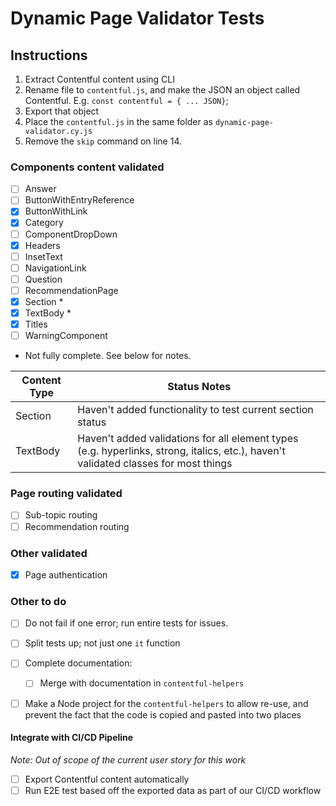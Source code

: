 # Dynamic Page Validator Tests

## Instructions

1. Extract Contentful content using CLI
2. Rename file to `contentful.js`, and make the JSON an object called Contentful. E.g. `const contentful = { ... JSON}`;
3. Export that object
4. Place the `contentful.js` in the same folder as `dynamic-page-validator.cy.js`
5. Remove the `skip` command on line 14.


### Components content validated

- [ ] Answer
- [ ] ButtonWithEntryReference
- [x] ButtonWithLink
- [x] Category
- [ ] ComponentDropDown
- [x] Headers
- [ ] InsetText
- [ ] NavigationLink
- [ ] Question
- [ ] RecommendationPage
- [x] Section *
- [x] TextBody *
- [x] Titles
- [ ] WarningComponent

* Not fully complete. See below for notes.

| Content Type | Status Notes                                                                                                                        |
| ------------ | ----------------------------------------------------------------------------------------------------------------------------------- |
| Section      | Haven't added functionality to test current section status                                                                          |
| TextBody     | Haven't added validations for all element types (e.g. hyperlinks, strong, italics, etc.), haven't validated classes for most things |

### Page routing validated

- [ ] Sub-topic routing
- [ ] Recommendation routing

### Other validated

- [x] Page authentication

### Other to do

- [ ] Do not fail if one error; run entire tests for issues.
- [ ] Split tests up; not just one `it` function
- [ ] Complete documentation:
   - [ ] Merge with documentation in `contentful-helpers`
- [ ] Make a Node project for the `contentful-helpers` to allow re-use, and prevent the fact that the code is copied and pasted into two places


#### Integrate with CI/CD Pipeline

_Note: Out of scope of the current user story for this work_

- [ ] Export Contentful content automatically
- [ ] Run E2E test based off the exported data as part of our CI/CD workflow